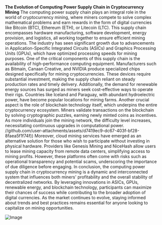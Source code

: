 **The Evolution of Computing Power Supply Chain in Cryptocurrency Mining**
The computing power supply chain plays an integral role in the world of cryptocurrency mining, where miners compete to solve complex mathematical problems and earn rewards in the form of digital currencies like Bitcoin (BTC), Ethereum (ETH), or Litecoin (LTC). This supply chain encompasses hardware manufacturing, software development, energy provision, and logistics, all working together to ensure efficient mining operations. The industry has seen significant growth due to advancements in Application-Specific Integrated Circuits (ASICs) and Graphics Processing Units (GPUs), which have optimized processing speeds for mining purposes.
One of the critical components of this supply chain is the availability of high-performance computing equipment. Manufacturers such as Bitmain, Canaan Creative, and NVIDIA produce specialized chips designed specifically for mining cryptocurrencies. These devices require substantial investment, making the supply chain reliant on steady production rates and timely delivery. Additionally, the demand for renewable energy sources has surged as miners seek cost-effective ways to operate their rigs. Countries like Iceland and Paraguay, with abundant hydroelectric power, have become popular locations for mining farms.
Another crucial aspect is the role of blockchain technology itself, which underpins the entire cryptocurrency ecosystem. Miners validate transactions on the blockchain by solving cryptographic puzzles, earning newly minted coins as incentives. As more individuals join the mining network, the difficulty level increases, necessitating continuous upgrades in computational power. 
 //github.com/user-attachments/assets/d7419ec9-dc67-403f-bf28-8faea5f1f74f))
Moreover, cloud mining services have emerged as an alternative solution for those who wish to participate without investing in physical hardware. Providers like Genesis Mining and NiceHash allow users to lease mining capacity from remote data centers, simplifying access to mining profits. However, these platforms often come with risks such as operational transparency and potential scams, underscoring the importance of due diligence before engaging.
In conclusion, the computing power supply chain in cryptocurrency mining is a dynamic and interconnected system that influences both miners' profitability and the overall stability of decentralized networks. By leveraging innovations in ASICs, GPUs, renewable energy, and blockchain technology, participants can maximize their chances of success while contributing to the broader adoption of digital currencies. As the market continues to evolve, staying informed about trends and best practices remains essential for anyone looking to capitalize on mining opportunities.


![Image](https://github.com/user-attachments/assets/4a25d116-2220-4385-b08e-f287af8fcbc4)